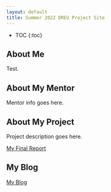 ```yaml
---
layout: default
title: Summer 2022 DREU Project Site
---
```


* TOC
{:toc}

## About Me

Test.

## About My Mentor

Mentor info goes here.

## About My Project

Project description goes here.

[My Final Report](files/finalreport.pdf)

## My Blog

[My Blog](blog.html)
